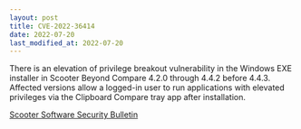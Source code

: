 ```yaml
---
layout: post
title: CVE-2022-36414
date: 2022-07-20
last_modified_at: 2022-07-20
---
```


There is an elevation of privilege breakout vulnerability in the Windows EXE installer in Scooter Beyond Compare 4.2.0 through 4.4.2 before 4.4.3. Affected versions allow a logged-in user to run applications with elevated privileges via the Clipboard Compare tray app after installation.

[Scooter Software Security Bulletin](https://www.scootersoftware.com/support.php?zz=kb_security_2022-01)